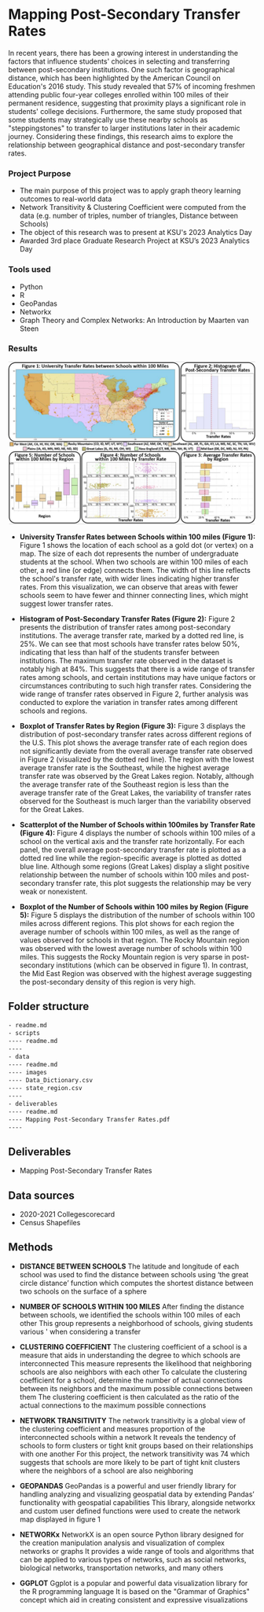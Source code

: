 # Mapping Post-Secondary Transfer Rates

In recent years, there has been a growing interest in understanding the factors that influence students' choices in selecting and transferring between post-secondary institutions. One such factor is geographical distance, which has been highlighted by the American Council on Education's 2016 study. This study revealed that 57% of incoming freshmen attending public four-year colleges enrolled within 100 miles of their permanent residence, suggesting that proximity plays a significant role in students' college decisions. Furthermore, the same study proposed that some students may strategically use these nearby schools as "steppingstones" to transfer to larger institutions later in their academic journey. Considering these findings, this research aims to explore the relationship between geographical distance and post-secondary transfer rates.


### __Project Purpose__    

* The main purpose of this project was to apply graph theory learning outcomes to real-world data
* Network Transitivity & Clustering Coefficient were computed from the data (e.g. number of triples, number of triangles, Distance between Schools)
* The object of this research was to present at KSU's 2023 Analytics Day
* Awarded 3rd place Graduate Research Project at KSU’s 2023 Analytics Day

### __Tools used__     
* Python  
* R  
* GeoPandas
* Networkx
* Graph Theory and Complex Networks: An Introduction by Maarten van Steen

### __Results__    

!["Figure"](https://github.com/njones738/Mapping-Post-Secondary-Transfer-Rates/blob/main/data/images/figures.JPG)

* __University Transfer Rates between Schools within 100 miles (Figure 1):__ Figure 1 shows the location of each school as a gold dot (or vertex) on a map. The size of each dot represents the number of undergraduate students at the school. When two schools are within 100 miles of each other, a red line (or edge) connects them. The width of this line reflects the school's transfer rate, with wider lines indicating higher transfer rates. From this visualization, we can observe that areas with fewer schools seem to have fewer and thinner connecting lines, which might suggest lower transfer rates. 

* __Histogram of Post-Secondary Transfer Rates (Figure 2):__ Figure 2 presents the distribution of transfer rates among post-secondary institutions. The average transfer rate, marked by a dotted red line, is 25%. We can see that most schools have transfer rates below 50%, indicating that less than half of the students transfer between institutions. The maximum transfer rate observed in the dataset is notably high at 84%. This suggests that there is a wide range of transfer rates among schools, and certain institutions may have unique factors or circumstances contributing to such high transfer rates. Considering the wide range of transfer rates observed in Figure 2, further analysis was conducted to explore the variation in transfer rates among different schools and regions.

* __Boxplot of Transfer Rates by Region (Figure 3):__ Figure 3 displays the distribution of post-secondary transfer rates across different regions of the U.S. This plot shows the average transfer rate of each region does not significantly deviate from the overall average transfer rate observed in Figure 2 (visualized by the dotted red line). The region with the lowest average transfer rate is the Southeast, while the highest average transfer rate was observed by the Great Lakes region. Notably, although the average transfer rate of the Southeast region is less than the average transfer rate of the Great Lakes, the variability of transfer rates observed for the Southeast is much larger than the variability observed for the Great Lakes.

* __Scatterplot of the Number of Schools within 100miles by Transfer Rate (Figure 4):__ Figure 4 displays the number of schools within 100 miles of a school on the vertical axis and the transfer rate horizontally. For each panel, the overall average post-secondary transfer rate is plotted as a dotted red line while the region-specific average is plotted as dotted blue line. Although some regions (Great Lakes) display a slight positive relationship between the number of schools within 100 miles and post-secondary transfer rate, this plot suggests the relationship may be very weak or nonexistent.

* __Boxplot of the Number of Schools within 100 miles by Region (Figure 5):__ Figure 5 displays the distribution of the number of schools within 100 miles across different regions. This plot shows for each region the average number of schools within 100 miles, as well as the range of values observed for schools in that region. The Rocky Mountain region was observed with the lowest average number of schools within 100 miles. This suggests the Rocky Mountain region is very sparse in post-secondary institutions (which can be observed in figure 1). In contrast, the Mid East Region was observed with the highest average suggesting the post-secondary density of this region is very high.

## Folder structure

```
- readme.md
- scripts
---- readme.md
---- 
- data
---- readme.md
---- images
---- Data_Dictionary.csv
---- state_region.csv
---- 
- deliverables
---- readme.md
---- Mapping Post-Secondary Transfer Rates.pdf
---- 
```

## Deliverables

* Mapping Post-Secondary Transfer Rates   

## Data sources

* 2020-2021 Collegescorecard   
* Census Shapefiles

## Methods

* __DISTANCE BETWEEN SCHOOLS__ The latitude and longitude of each school was used to find the distance between schools using ‘the great circle distance’ function which computes the shortest distance between two schools on the surface of a sphere 

* __NUMBER OF SCHOOLS WITHIN 100 MILES__ After finding the distance between schools, we identified the schools within 100 miles of each other This group represents a neighborhood of schools, giving students various ' when considering a transfer

* __CLUSTERING COEFFICIENT__ The clustering coefficient of a school is a measure that aids in understanding the degree to which schools are interconnected This measure represents the likelihood that neighboring schools are also neighbors with each other To calculate the clustering coefficient for a school, determine the number of actual connections between its neighbors and the maximum possible connections between them The clustering coefficient is then calculated as the ratio of the actual connections to the maximum possible connections

* __NETWORK TRANSITIVITY__ The network transitivity is a global view of the clustering coefficient and measures proportion of the interconnected schools within a network It reveals the tendency of schools to form clusters or tight knit groups based on their relationships with one another For this project, the network transitivity was 74 which suggests that schools are more likely to be part of tight knit clusters where the neighbors of a school are also neighboring

* __GEOPANDAS__ GeoPandas is a powerful and user friendly library for handling analyzing and visualizing geospatial data by extending Pandas’ functionality with geospatial capabilities This library, alongside networkx and custom user defined functions were used to create the network map displayed in figure 1

* __NETWORKx__ NetworkX is an open source Python library designed for the creation manipulation analysis and visualization of complex networks or graphs It provides a wide range of tools and algorithms that can be applied to various types of networks, such as social networks, biological networks, transportation networks, and many others

* __GGPLOT__ Ggplot is a popular and powerful data visualization library for the R programming language It is based on the "Grammar of Graphics" concept which aid in creating consistent and expressive visualizations  
